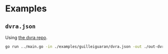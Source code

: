 # Examples

## `dvra.json`

Using [the dvra repo](https://github.com/guilleiguaran/dvra).

```bash
go run ../main.go -in ./examples/guilleiguaran/dvra.json -out ./out-dvra.pb
```

